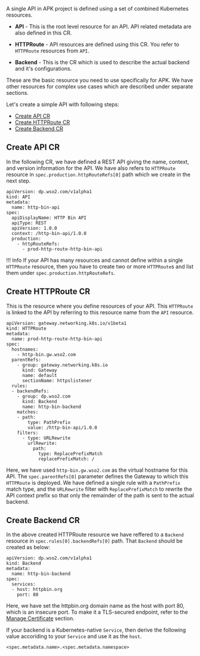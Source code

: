 A single API in APK project is defined using a set of combined Kubernetes resources.

- <b>API</b> - This is the root level resource for an API. API related metadata are also defined in this CR.

- <b>HTTPRoute</b> - API resources are defined using this CR. You refer to `HTTPRoute` resources from  `API`.

- <b>Backend</b> - This is the CR which is used to describe the actual backend and it's configurations.

These are the basic resource you need to use specifically for APK. We have other resources for complex use cases which are described under separate sections.

Let's create a simple API with following steps:

- [Create API CR](#create-api-cr)
- [Create HTTPRoute CR](#create-httproute-cr)
- [Create Backend CR](#create-backend-cr)

## Create API CR 

In the following CR, we have defined a REST API giving the name, context, and version information for the API. We have also refers to `HTTPRoute` resource in `spec.production.httpRouteRefs[0]` path which we create in the next step.

```
apiVersion: dp.wso2.com/v1alpha1
kind: API
metadata:
  name: http-bin-api
spec:
  apiDisplayName: HTTP Bin API
  apiType: REST
  apiVersion: 1.0.0
  context: /http-bin-api/1.0.0
  production:
    - httpRouteRefs:
      - prod-http-route-http-bin-api
```

!!! Info
    If your API has many resources and cannot define within a single `HTTPRoute` resource, then you have to create two or more `HTTPRoute`s and list them under `spec.production.httpRouteRefs`.

## Create HTTPRoute CR

This is the resource where you define resources of your API. This `HTTPRoute` is linked to the API by referring to this resource name from the `API` resource.

```
apiVersion: gateway.networking.k8s.io/v1beta1
kind: HTTPRoute
metadata:
  name: prod-http-route-http-bin-api
spec:
  hostnames:
    - http-bin.gw.wso2.com
  parentRefs:
    - group: gateway.networking.k8s.io
      kind: Gateway
      name: default
      sectionName: httpslistener
  rules:
  - backendRefs:
    - group: dp.wso2.com
      kind: Backend
      name: http-bin-backend
    matches:
    - path:
        type: PathPrefix
        value: /http-bin-api/1.0.0
    filters:
      - type: URLRewrite
        urlRewrite:
          path:
            type: ReplacePrefixMatch
            replacePrefixMatch: /
```

Here, we have used `http-bin.gw.wso2.com` as the virtual hostname for this API. The `spec.parentRefs[0]` parameter defines the Gateway to which this `HTTPRoute` is deployed. We have defined a single rule with a `PathPrefix` match type, and the `URLRewrite` filter with `ReplacePrefixMatch` to rewrite the API context prefix so that only the remainder of the path is sent to the actual backend.

## Create Backend CR

In the above created HTTPRoute resource we have reffered to a `Backend` resource in `spec.rules[0].backendRefs[0]` path. That `Backend` should be created as below:

```
apiVersion: dp.wso2.com/v1alpha1
kind: Backend
metadata:
  name: http-bin-backend
spec:
  services:
  - host: httpbin.org
    port: 80
```

Here, we have set the httpbin.org domain name as the host with port 80, which is an insecure port. To make it a TLS-secured endpoint, refer to the [Manage Certificate](../manage-service-endpoint/manage-certificate.md) section.

If your backend is a Kubernetes-native `Service`, then derive the following value accoriding to your `Service` and use it as the `host`. 

```
<spec.metadata.name>.<spec.metadata.namespace>
```
